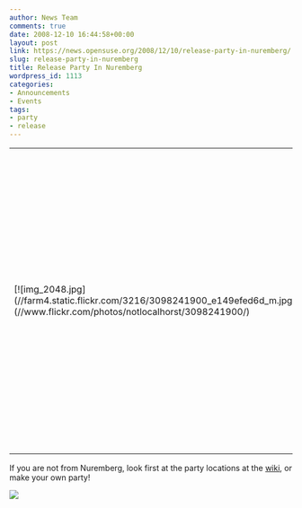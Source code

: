 ```yaml
---
author: News Team
comments: true
date: 2008-12-10 16:44:58+00:00
layout: post
link: https://news.opensuse.org/2008/12/10/release-party-in-nuremberg/
slug: release-party-in-nuremberg
title: Release Party In Nuremberg
wordpress_id: 1113
categories:
- Announcements
- Events
tags:
- party
- release
---
```


<table border="0" >
<tbody >
<tr>
<td rowspan="8" >[![img_2048.jpg](//farm4.static.flickr.com/3216/3098241900_e149efed6d_m.jpg)](//www.flickr.com/photos/notlocalhorst/3098241900/)
</td>
</tr>
<tr >

<td >
Just a reminder, we will have a party on the releasy day in Nuremberg. If you are nearby, don't miss it! We plan to have some demo systems, burn service and of course some food and drinks. It's on December, 18th, 18:00-21:00 CET.

</td>
</tr>
<tr >

<td >
The address is Maxfeldstr. 5, 90409 Nuremberg, Germany :-)

</td>
</tr>
<tr >

<td >
[Google Maps](//tinyurl.com/6cmu9o), Stairs up, turn left and you will see the entrance like in the picture.

</td>
</tr>
<tr >

<td >
Please send an email to me if you want to come to the party, mlasars _at! suse !dot_ de (subject: party).

</td>
</tr>
</tbody>
</table>

If you are not from Nuremberg, look first at the party locations at the [wiki](//en.opensuse.org/OpenSUSE_11.1_Launch_Party_Locations), or make your own party!

[![](//counter.opensuse.org/11.1/small)](//en.opensuse.org/OpenSUSE_11.1)

